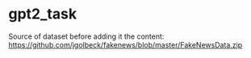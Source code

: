 # gpt2_task

Source of dataset before adding it the content:
https://github.com/jgolbeck/fakenews/blob/master/FakeNewsData.zip
